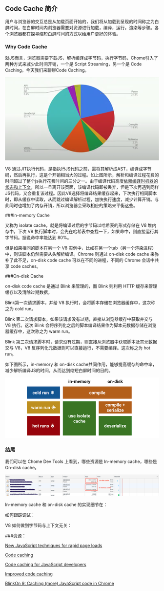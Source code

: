 ## Code Cache 简介

用户与浏览器的交互总是从加载页面开始的，我们将从加载到呈现的时间称之为白屏时间，在白屏时间内浏览器需要对资源进行加载，编译，运行，渲染等步骤。各个浏览器都在探寻缩短白屏时间的方式以给用户更好的体验。

### Why Code Cache

就JS而言，浏览器需要下载JS，解析编译成字节码，执行字节码，Chome引入了两种方式来减少此时间开销，一个是 Script Streaming，另一个是 Code Caching。今天我们来聊聊Code Caching。

![time of js execution](./time_of_js_execution.png)

V8 通过JIT执行代码，是指执行JS代码之前，需将其解析成AST，编译成字节码，然后再执行，这是个开销相当大的过程。如上图所示，解析和编译过程花费的时间超过了整个js执行花费时间的三分之一。由于编译代码高度[依赖编译时机器的状态和上下文]()，所以一旦离开该页面，该编译代码即被丢弃，但是下次再遇到同样JS代码，又会重复该过程。因此V8选择将编译结果缓存起来，下次执行相同脚本时，即从缓存中读取，从而跳过编译解析过程，加快执行速度，减少计算开销。与此同时也增加了内存开销，所以浏览器会采取相应的策略来平衡这些。

###In-memory Cache

又称为 isolate cache，就是将编译过后的字节码以哈希表的形式存储在 V8 堆内存中，下次 V8 执行脚本时，会先在哈希表中查找一下，如果命中，则直接运行其字节码。据说命中率能达到 80%。

但是如果相同的脚本在另一个 V8 实例中，比如在另一个tab（另一个渲染进程）中，则该脚本仍然需要从头解析编译。Chrome 则通过 on-disk code cache 来弥补了此不足，on-disk code cache 可以在不同的进程，不同的 Chrome 会话中共享 code caches。

###On-disk Cache

on-disk code cache 是通过 Blink 来管理的，而 Blink 则利用 HTTP 缓存来管理缓存以及清除过期数据。

Blink第一次请求脚本，并给 V8 执行时，会将脚本存储在浏览器缓存中，这次称之为 cold run。

Blink 第二次请求脚本，如果该请求没有过期，直接从浏览器缓存中获取并交与 V8 执行。这次 Blink 会将序列化之后的脚本编译结果作为脚本元数据存储在浏览器缓存中，这次称之为 warm run。

Blink 第三次请求脚本时，请求没有过期，则直接从浏览器中获取脚本及其元数据交与 V8，V8 反序列化元数据则可以直接运行，不需要编译。这次称之为 hot run。

如下图所示，in-memory 和 on-disk cache共同作用，能够提高缓存的命中率，减少解析编译JS的时间，从而达到缩短白屏时间的目的。

![on-desk code cache summary](./code_cache_summary.png)



### 结尾

我们可以在 Chome Dev Tools 上看到，哪些资源是 In-memory cache，哪些是 On-disk cache。

![cache sample](./cache-sample.png)

In-memory cache 和 on-disk cache 的实现细节在：

如何跟踪调试：

V8 如何做到字节码与上下文无关：



###资源：

[New JavaScript techniques for rapid page loads](https://blog.chromium.org/2015/03/new-javascript-techniques-for-rapid.html)

[Code caching](https://v8.dev/blog/code-caching)

[Code caching for JavaScript developers](https://v8.dev/blog/code-caching-for-devs)

[Improved code caching](https://v8.dev/blog/improved-code-caching)

[BlinkOn 9: Caching (more) JavaScript code in Chrome](https://www.youtube.com/watch?v=YqHOUy2rYZ8)





